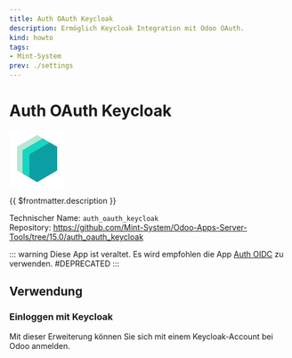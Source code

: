 ```yaml
---
title: Auth OAuth Keycloak
description: Ermöglich Keycloak Integration mit Odoo OAuth.
kind: howto
tags:
- Mint-System
prev: ./settings
---
```

# Auth OAuth Keycloak
![icon_oms_box](attachments/icons_odoo_mint_system.png)

{{ $frontmatter.description }}

Technischer Name: `auth_oauth_keycloak`\
Repository: <https://github.com/Mint-System/Odoo-Apps-Server-Tools/tree/15.0/auth_oauth_keycloak>

::: warning
Diese App ist veraltet. Es wird empfohlen die App [Auth OIDC](Auth%20OIDC.md) zu verwenden.
#DEPRECATED
:::

## Verwendung

### Einloggen mit Keycloak

Mit dieser Erweiterung können Sie sich mit einem Keycloak-Account bei Odoo anmelden.
